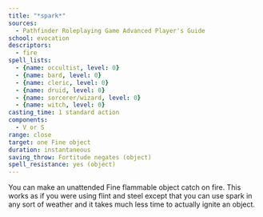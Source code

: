 ```yaml
---
title: "*spark*"
sources:
  - Pathfinder Roleplaying Game Advanced Player's Guide
school: evocation
descriptors:
  - fire
spell_lists:
  - {name: occultist, level: 0}
  - {name: bard, level: 0}
  - {name: cleric, level: 0}
  - {name: druid, level: 0}
  - {name: sorcerer/wizard, level: 0}
  - {name: witch, level: 0}
casting_time: 1 standard action
components:
  - V or S
range: close
target: one Fine object
duration: instantaneous
saving_throw: Fortitude negates (object)
spell_resistance: yes (object)
---
```


You can make an unattended Fine flammable object catch on fire. This works as if you were using flint and steel except that you can use spark in any sort of weather and it takes much less time to actually ignite an object.

